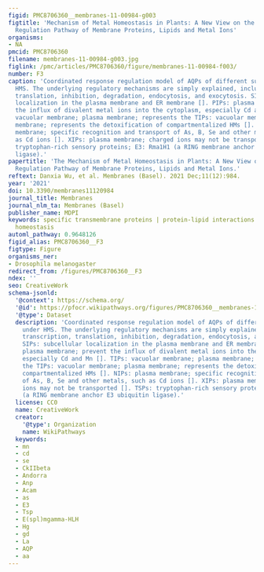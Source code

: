 ```yaml
---
figid: PMC8706360__membranes-11-00984-g003
figtitle: 'Mechanism of Metal Homeostasis in Plants: A New View on the Synergistic
  Regulation Pathway of Membrane Proteins, Lipids and Metal Ions'
organisms:
- NA
pmcid: PMC8706360
filename: membranes-11-00984-g003.jpg
figlink: /pmc/articles/PMC8706360/figure/membranes-11-00984-f003/
number: F3
caption: 'Coordinated response regulation model of AQPs of different subgroups under
  HMS. The underlying regulatory mechanisms are simply explained, including transcription,
  translation, inhibition, degradation, endocytosis, and exocytosis. SIPs: subcellular
  localization in the plasma membrane and ER membrane []. PIPs: plasma membrane; prevent
  the influx of divalent metal ions into the cytoplasm, especially Cd and Mn []. TIPs:
  vacuolar membrane; plasma membrane; represents the TIPs: vacuolar membrane; plasma
  membrane; represents the detoxification of compartmentalized HMs []. NIPs: plasma
  membrane; specific recognition and transport of As, B, Se and other metals, such
  as Cd ions []. XIPs: plasma membrane; charged ions may not be transported []. TSPs:
  tryptophan-rich sensory proteins; E3: Rma1H1 (a RING membrane anchor E3 ubiquitin
  ligase).'
papertitle: 'The Mechanism of Metal Homeostasis in Plants: A New View on the Synergistic
  Regulation Pathway of Membrane Proteins, Lipids and Metal Ions.'
reftext: Danxia Wu, et al. Membranes (Basel). 2021 Dec;11(12):984.
year: '2021'
doi: 10.3390/membranes11120984
journal_title: Membranes
journal_nlm_ta: Membranes (Basel)
publisher_name: MDPI
keywords: specific transmembrane proteins | protein-lipid interactions | plant metal
  homeostasis
automl_pathway: 0.9648126
figid_alias: PMC8706360__F3
figtype: Figure
organisms_ner:
- Drosophila melanogaster
redirect_from: /figures/PMC8706360__F3
ndex: ''
seo: CreativeWork
schema-jsonld:
  '@context': https://schema.org/
  '@id': https://pfocr.wikipathways.org/figures/PMC8706360__membranes-11-00984-g003.html
  '@type': Dataset
  description: 'Coordinated response regulation model of AQPs of different subgroups
    under HMS. The underlying regulatory mechanisms are simply explained, including
    transcription, translation, inhibition, degradation, endocytosis, and exocytosis.
    SIPs: subcellular localization in the plasma membrane and ER membrane []. PIPs:
    plasma membrane; prevent the influx of divalent metal ions into the cytoplasm,
    especially Cd and Mn []. TIPs: vacuolar membrane; plasma membrane; represents
    the TIPs: vacuolar membrane; plasma membrane; represents the detoxification of
    compartmentalized HMs []. NIPs: plasma membrane; specific recognition and transport
    of As, B, Se and other metals, such as Cd ions []. XIPs: plasma membrane; charged
    ions may not be transported []. TSPs: tryptophan-rich sensory proteins; E3: Rma1H1
    (a RING membrane anchor E3 ubiquitin ligase).'
  license: CC0
  name: CreativeWork
  creator:
    '@type': Organization
    name: WikiPathways
  keywords:
  - mn
  - cd
  - se
  - CkIIbeta
  - Andorra
  - Anp
  - Acam
  - as
  - E3
  - Tsp
  - E(spl)mgamma-HLH
  - Hg
  - gd
  - La
  - AQP
  - aa
---
```

